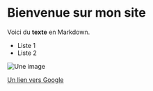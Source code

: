# Bienvenue sur mon site

Voici du **texte** en Markdown.

- Liste 1
- Liste 2

![Une image](https://via.placeholder.com/150)

[Un lien vers Google](https://google.com)
